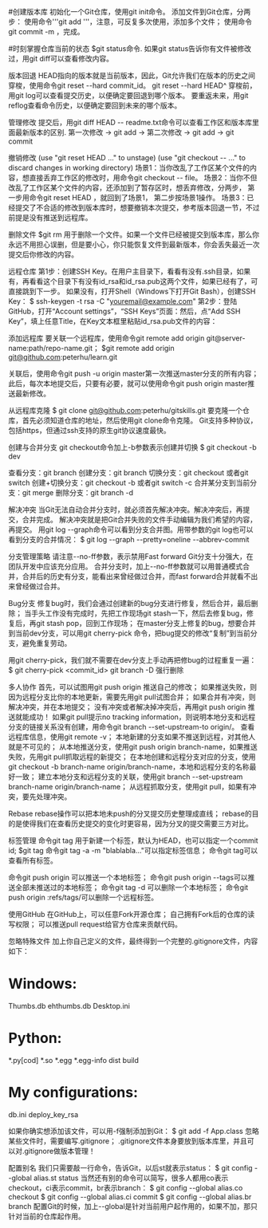 
#创建版本库
初始化一个Git仓库，使用git init命令。
添加文件到Git仓库，分两步：
使用命令'''git add <file>'''，注意，可反复多次使用，添加多个文件；
使用命令git commit -m <message>，完成。


#时刻掌握仓库当前的状态
$git status命令.
如果git status告诉你有文件被修改过，用git diff可以查看修改内容。


版本回退
HEAD指向的版本就是当前版本，因此，Git允许我们在版本的历史之间穿梭，使用命令git reset --hard commit_id。
git reset --hard HEAD^
穿梭前，用git log可以查看提交历史，以便确定要回退到哪个版本。
要重返未来，用git reflog查看命令历史，以便确定要回到未来的哪个版本。



管理修改
提交后，用git diff HEAD -- readme.txt命令可以查看工作区和版本库里面最新版本的区别.
第一次修改 -> git add -> 第二次修改 -> git add -> git commit


撤销修改
(use "git reset HEAD <file>..." to unstage)
(use "git checkout -- <file>..." to discard changes in working directory)
场景1：当你改乱了工作区某个文件的内容，想直接丢弃工作区的修改时，用命令git checkout -- file。
场景2：当你不但改乱了工作区某个文件的内容，还添加到了暂存区时，想丢弃修改，分两步，
	第一步用命令git reset HEAD <file>，就回到了场景1，
	第二步按场景1操作。
场景3：已经提交了不合适的修改到版本库时，想要撤销本次提交，参考版本回退一节，不过前提是没有推送到远程库。


删除文件
$git rm <file>
用于删除一个文件。如果一个文件已经被提交到版本库，那么你永远不用担心误删，但是要小心，你只能恢复文件到最新版本，你会丢失最近一次提交后你修改的内容。


远程仓库
第1步：创建SSH Key。在用户主目录下，看看有没有.ssh目录，如果有，再看看这个目录下有没有id_rsa和id_rsa.pub这两个文件，如果已经有了，可直接跳到下一步。
如果没有，打开Shell（Windows下打开Git Bash），创建SSH Key：
$ ssh-keygen -t rsa -C "youremail@example.com"
第2步：登陆GitHub，打开“Account settings”，“SSH Keys”页面：然后，点“Add SSH Key”，填上任意Title，在Key文本框里粘贴id_rsa.pub文件的内容：


添加远程库
要关联一个远程库，使用命令git remote add origin git@server-name:path/repo-name.git；
$git remote add origin git@github.com:peterhu/learn.git

关联后，使用命令git push -u origin master第一次推送master分支的所有内容；
此后，每次本地提交后，只要有必要，就可以使用命令git push origin master推送最新修改。


从远程库克隆
$ git clone git@github.com:peterhu/gitskills.git
要克隆一个仓库，首先必须知道仓库的地址，然后使用git clone命令克隆。
Git支持多种协议，包括https，但通过ssh支持的原生git协议速度最快。



创建与合并分支
git checkout命令加上-b参数表示创建并切换
$ git checkout -b dev

查看分支：git branch
创建分支：git branch <name>
切换分支：git checkout <name>或者git switch <name>
创建+切换分支：git checkout -b <name>或者git switch -c <name>
合并某分支到当前分支：git merge <name>
删除分支：git branch -d <name>


解决冲突
当Git无法自动合并分支时，就必须首先解决冲突。解决冲突后，再提交，合并完成。
解决冲突就是把Git合并失败的文件手动编辑为我们希望的内容，再提交。
用git log --graph命令可以看到分支合并图。用带参数的git log也可以看到分支的合并情况：
$ git log --graph --pretty=oneline --abbrev-commit


分支管理策略
请注意--no-ff参数，表示禁用Fast forward
Git分支十分强大，在团队开发中应该充分应用。
合并分支时，加上--no-ff参数就可以用普通模式合并，合并后的历史有分支，能看出来曾经做过合并，而fast forward合并就看不出来曾经做过合并。


Bug分支
修复bug时，我们会通过创建新的bug分支进行修复，然后合并，最后删除；
当手头工作没有完成时，先把工作现场git stash一下，然后去修复bug，修复后，再git stash pop，回到工作现场；
在master分支上修复的bug，想要合并到当前dev分支，可以用git cherry-pick <commit>命令，把bug提交的修改“复制”到当前分支，避免重复劳动。

用git cherry-pick，我们就不需要在dev分支上手动再把修bug的过程重复一遍：
$ git cherry-pick <commit_id>
git branch -D <name>强行删除


多人协作
首先，可以试图用git push origin <branch-name>推送自己的修改；
如果推送失败，则因为远程分支比你的本地更新，需要先用git pull试图合并；
如果合并有冲突，则解决冲突，并在本地提交；
没有冲突或者解决掉冲突后，再用git push origin <branch-name>推送就能成功！
如果git pull提示no tracking information，则说明本地分支和远程分支的链接关系没有创建，用命令git branch --set-upstream-to <branch-name> origin/<branch-name>。
查看远程库信息，使用git remote -v；
本地新建的分支如果不推送到远程，对其他人就是不可见的；
从本地推送分支，使用git push origin branch-name，如果推送失败，先用git pull抓取远程的新提交；
在本地创建和远程分支对应的分支，使用git checkout -b branch-name origin/branch-name，本地和远程分支的名称最好一致；
建立本地分支和远程分支的关联，使用git branch --set-upstream branch-name origin/branch-name；
从远程抓取分支，使用git pull，如果有冲突，要先处理冲突。


Rebase
rebase操作可以把本地未push的分叉提交历史整理成直线；
rebase的目的是使得我们在查看历史提交的变化时更容易，因为分叉的提交需要三方对比。



标签管理
命令git tag <tagname>用于新建一个标签，默认为HEAD，也可以指定一个commit id;
$git tag <tagname> <ommit id>
命令git tag -a <tagname> -m "blablabla..."可以指定标签信息；
命令git tag可以查看所有标签。

命令git push origin <tagname>可以推送一个本地标签；
命令git push origin --tags可以推送全部未推送过的本地标签；
命令git tag -d <tagname>可以删除一个本地标签；
命令git push origin :refs/tags/<tagname>可以删除一个远程标签。


使用GitHub
在GitHub上，可以任意Fork开源仓库；
自己拥有Fork后的仓库的读写权限；
可以推送pull request给官方仓库来贡献代码。


忽略特殊文件
加上你自己定义的文件，最终得到一个完整的.gitignore文件，内容如下：
# Windows:
Thumbs.db
ehthumbs.db
Desktop.ini

# Python:
*.py[cod]
*.so
*.egg
*.egg-info
dist
build

# My configurations:
db.ini
deploy_key_rsa


如果你确实想添加该文件，可以用-f强制添加到Git：
$ git add -f App.class
忽略某些文件时，需要编写.gitignore；
.gitignore文件本身要放到版本库里，并且可以对.gitignore做版本管理！


配置别名
我们只需要敲一行命令，告诉Git，以后st就表示status：
$ git config --global alias.st status
当然还有别的命令可以简写，很多人都用co表示checkout，ci表示commit，br表示branch：
$ git config --global alias.co checkout
$ git config --global alias.ci commit
$ git config --global alias.br branch
配置Git的时候，加上--global是针对当前用户起作用的，如果不加，那只针对当前的仓库起作用。

